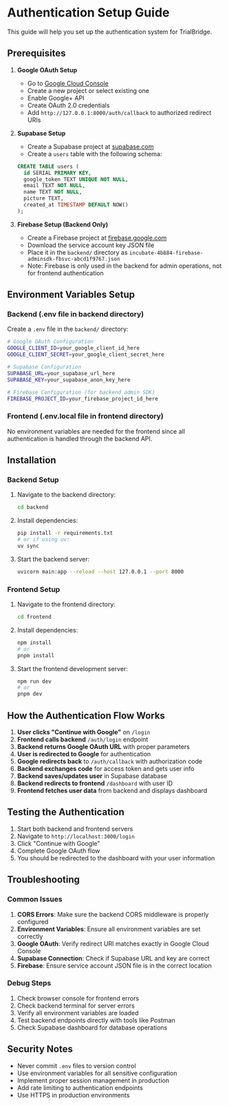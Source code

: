 # Authentication Setup Guide

This guide will help you set up the authentication system for TrialBridge.

## Prerequisites

1. **Google OAuth Setup**
   - Go to [Google Cloud Console](https://console.cloud.google.com/)
   - Create a new project or select existing one
   - Enable Google+ API
   - Create OAuth 2.0 credentials
   - Add `http://127.0.0.1:8000/auth/callback` to authorized redirect URIs

2. **Supabase Setup**
   - Create a Supabase project at [supabase.com](https://supabase.com)
   - Create a `users` table with the following schema:
   ```sql
   CREATE TABLE users (
     id SERIAL PRIMARY KEY,
     google_token TEXT UNIQUE NOT NULL,
     email TEXT NOT NULL,
     name TEXT NOT NULL,
     picture TEXT,
     created_at TIMESTAMP DEFAULT NOW()
   );
   ```

3. **Firebase Setup (Backend Only)**
   - Create a Firebase project at [firebase.google.com](https://firebase.google.com)
   - Download the service account key JSON file
   - Place it in the `backend/` directory as `incubate-4b884-firebase-adminsdk-fbsvc-abcd1f9767.json`
   - Note: Firebase is only used in the backend for admin operations, not for frontend authentication

## Environment Variables Setup

### Backend (.env file in backend directory)

Create a `.env` file in the `backend/` directory:

```bash
# Google OAuth Configuration
GOOGLE_CLIENT_ID=your_google_client_id_here
GOOGLE_CLIENT_SECRET=your_google_client_secret_here

# Supabase Configuration
SUPABASE_URL=your_supabase_url_here
SUPABASE_KEY=your_supabase_anon_key_here

# Firebase Configuration (for backend admin SDK)
FIREBASE_PROJECT_ID=your_firebase_project_id_here
```

### Frontend (.env.local file in frontend directory)

No environment variables are needed for the frontend since all authentication is handled through the backend API.

## Installation

### Backend Setup

1. Navigate to the backend directory:
   ```bash
   cd backend
   ```

2. Install dependencies:
   ```bash
   pip install -r requirements.txt
   # or if using uv:
   uv sync
   ```

3. Start the backend server:
   ```bash
   uvicorn main:app --reload --host 127.0.0.1 --port 8000
   ```

### Frontend Setup

1. Navigate to the frontend directory:
   ```bash
   cd frontend
   ```

2. Install dependencies:
   ```bash
   npm install
   # or
   pnpm install
   ```

3. Start the frontend development server:
   ```bash
   npm run dev
   # or
   pnpm dev
   ```

## How the Authentication Flow Works

1. **User clicks "Continue with Google"** on `/login`
2. **Frontend calls backend** `/auth/login` endpoint
3. **Backend returns Google OAuth URL** with proper parameters
4. **User is redirected to Google** for authentication
5. **Google redirects back** to `/auth/callback` with authorization code
6. **Backend exchanges code** for access token and gets user info
7. **Backend saves/updates user** in Supabase database
8. **Backend redirects to frontend** `/dashboard` with user ID
9. **Frontend fetches user data** from backend and displays dashboard

## Testing the Authentication

1. Start both backend and frontend servers
2. Navigate to `http://localhost:3000/login`
3. Click "Continue with Google"
4. Complete Google OAuth flow
5. You should be redirected to the dashboard with your user information

## Troubleshooting

### Common Issues

1. **CORS Errors**: Make sure the backend CORS middleware is properly configured
2. **Environment Variables**: Ensure all environment variables are set correctly
3. **Google OAuth**: Verify redirect URI matches exactly in Google Cloud Console
4. **Supabase Connection**: Check if Supabase URL and key are correct
5. **Firebase**: Ensure service account JSON file is in the correct location

### Debug Steps

1. Check browser console for frontend errors
2. Check backend terminal for server errors
3. Verify all environment variables are loaded
4. Test backend endpoints directly with tools like Postman
5. Check Supabase dashboard for database operations

## Security Notes

- Never commit `.env` files to version control
- Use environment variables for all sensitive configuration
- Implement proper session management in production
- Add rate limiting to authentication endpoints
- Use HTTPS in production environments 
